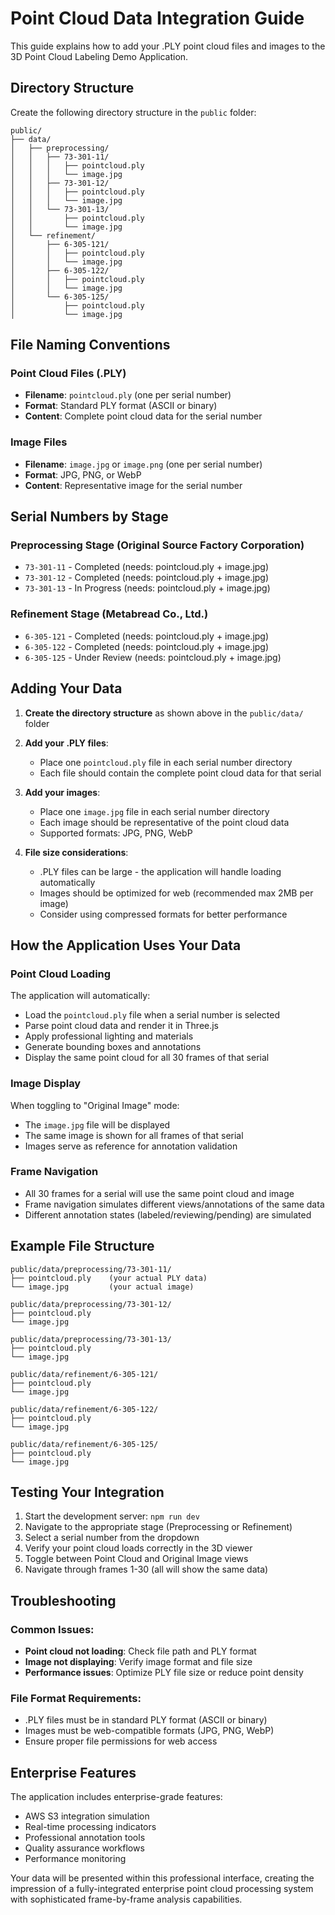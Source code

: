 # Point Cloud Data Integration Guide

This guide explains how to add your .PLY point cloud files and images to the 3D Point Cloud Labeling Demo Application.

## Directory Structure

Create the following directory structure in the `public` folder:

```
public/
├── data/
│   ├── preprocessing/
│   │   ├── 73-301-11/
│   │   │   ├── pointcloud.ply
│   │   │   └── image.jpg
│   │   ├── 73-301-12/
│   │   │   ├── pointcloud.ply
│   │   │   └── image.jpg
│   │   └── 73-301-13/
│   │       ├── pointcloud.ply
│   │       └── image.jpg
│   └── refinement/
│       ├── 6-305-121/
│       │   ├── pointcloud.ply
│       │   └── image.jpg
│       ├── 6-305-122/
│       │   ├── pointcloud.ply
│       │   └── image.jpg
│       └── 6-305-125/
│           ├── pointcloud.ply
│           └── image.jpg
```

## File Naming Conventions

### Point Cloud Files (.PLY)
- **Filename**: `pointcloud.ply` (one per serial number)
- **Format**: Standard PLY format (ASCII or binary)
- **Content**: Complete point cloud data for the serial number

### Image Files
- **Filename**: `image.jpg` or `image.png` (one per serial number)
- **Format**: JPG, PNG, or WebP
- **Content**: Representative image for the serial number

## Serial Numbers by Stage

### Preprocessing Stage (Original Source Factory Corporation)
- `73-301-11` - Completed (needs: pointcloud.ply + image.jpg)
- `73-301-12` - Completed (needs: pointcloud.ply + image.jpg)
- `73-301-13` - In Progress (needs: pointcloud.ply + image.jpg)

### Refinement Stage (Metabread Co., Ltd.)
- `6-305-121` - Completed (needs: pointcloud.ply + image.jpg)
- `6-305-122` - Completed (needs: pointcloud.ply + image.jpg)
- `6-305-125` - Under Review (needs: pointcloud.ply + image.jpg)

## Adding Your Data

1. **Create the directory structure** as shown above in the `public/data/` folder

2. **Add your .PLY files**:
   - Place one `pointcloud.ply` file in each serial number directory
   - Each file should contain the complete point cloud data for that serial

3. **Add your images**:
   - Place one `image.jpg` file in each serial number directory
   - Each image should be representative of the point cloud data
   - Supported formats: JPG, PNG, WebP

4. **File size considerations**:
   - .PLY files can be large - the application will handle loading automatically
   - Images should be optimized for web (recommended max 2MB per image)
   - Consider using compressed formats for better performance

## How the Application Uses Your Data

### Point Cloud Loading
The application will automatically:
- Load the `pointcloud.ply` file when a serial number is selected
- Parse point cloud data and render it in Three.js
- Apply professional lighting and materials
- Generate bounding boxes and annotations
- Display the same point cloud for all 30 frames of that serial

### Image Display
When toggling to "Original Image" mode:
- The `image.jpg` file will be displayed
- The same image is shown for all frames of that serial
- Images serve as reference for annotation validation

### Frame Navigation
- All 30 frames for a serial will use the same point cloud and image
- Frame navigation simulates different views/annotations of the same data
- Different annotation states (labeled/reviewing/pending) are simulated

## Example File Structure

```
public/data/preprocessing/73-301-11/
├── pointcloud.ply    (your actual PLY data)
└── image.jpg         (your actual image)

public/data/preprocessing/73-301-12/
├── pointcloud.ply
└── image.jpg

public/data/preprocessing/73-301-13/
├── pointcloud.ply
└── image.jpg

public/data/refinement/6-305-121/
├── pointcloud.ply
└── image.jpg

public/data/refinement/6-305-122/
├── pointcloud.ply
└── image.jpg

public/data/refinement/6-305-125/
├── pointcloud.ply
└── image.jpg
```

## Testing Your Integration

1. Start the development server: `npm run dev`
2. Navigate to the appropriate stage (Preprocessing or Refinement)
3. Select a serial number from the dropdown
4. Verify your point cloud loads correctly in the 3D viewer
5. Toggle between Point Cloud and Original Image views
6. Navigate through frames 1-30 (all will show the same data)

## Troubleshooting

### Common Issues:
- **Point cloud not loading**: Check file path and PLY format
- **Image not displaying**: Verify image format and file size
- **Performance issues**: Optimize PLY file size or reduce point density

### File Format Requirements:
- .PLY files must be in standard PLY format (ASCII or binary)
- Images must be web-compatible formats (JPG, PNG, WebP)
- Ensure proper file permissions for web access

## Enterprise Features

The application includes enterprise-grade features:
- AWS S3 integration simulation
- Real-time processing indicators
- Professional annotation tools
- Quality assurance workflows
- Performance monitoring

Your data will be presented within this professional interface, creating the impression of a fully-integrated enterprise point cloud processing system with sophisticated frame-by-frame analysis capabilities.